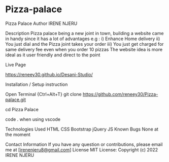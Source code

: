 # Pizza-palace
Pizza Palace Author IRENE NJERU

Description
Pizza palace being a new joint in town, building a website came in handy since it has a lot of advantages e.g :
i) Enhance Home delivery
ii) You just dial and the Pizza joint takes your order
iii) You just get charged for same delivery fee even when you order 10 pizzas
The website idea is more ideal as it user friendly and direct to the point

Live Page

https://reneey30.github.io/Desani-Studio/


Installation / Setup instruction

Open Terminal {Ctrl+Alt+T}
git clone https://github.com/reneey30/Pizza-palace.git

cd Pizza Palace

code . when using vscode

Technologies Used
HTML CSS Bootstrap jQuery JS
Known Bugs
None at the moment

Contact Information
If you have any question or contributions, please email me at [irenenjeru8@gmail.com]
License
MIT License: Copyright (c) 2022 IRENE NJERU
